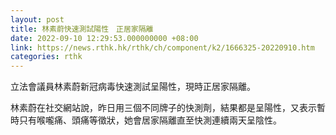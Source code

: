 ```yaml
---
layout: post
title: 林素蔚快速測試陽性　正居家隔離
date: 2022-09-10 12:29:53.000000000 +08:00
link: https://news.rthk.hk/rthk/ch/component/k2/1666325-20220910.htm
categories: rthk
---
```


立法會議員林素蔚新冠病毒快速測試呈陽性，現時正居家隔離。

林素蔚在社交網站說，昨日用三個不同牌子的快測劑，結果都是呈陽性，又表示暫時只有喉嚨痛、頭痛等徵狀，她會居家隔離直至快測連續兩天呈陰性。
